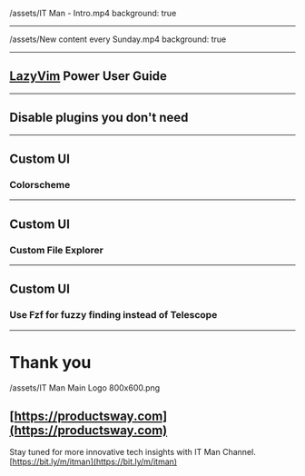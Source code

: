 /assets/IT Man - Intro.mp4
background: true

---

/assets/New content every Sunday.mp4
background: true

---

## [LazyVim](https://www.lazyvim.org/) Power User Guide

---

## Disable plugins you don't need

---

## Custom UI

### Colorscheme

---

## Custom UI

### Custom File Explorer

---

## Custom UI

### Use Fzf for fuzzy finding instead of Telescope

---

# Thank you

/assets/IT Man Main Logo 800x600.png

## [https://productsway.com](https://productsway.com)

Stay tuned for more innovative tech insights with IT Man Channel.
[https://bit.ly/m/itman](https://bit.ly/m/itman)
